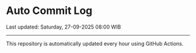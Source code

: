 # Auto Commit Log

Last updated: Saturday, 27-09-2025 08:00 WIB

---

This repository is automatically updated every hour using GitHub Actions.
